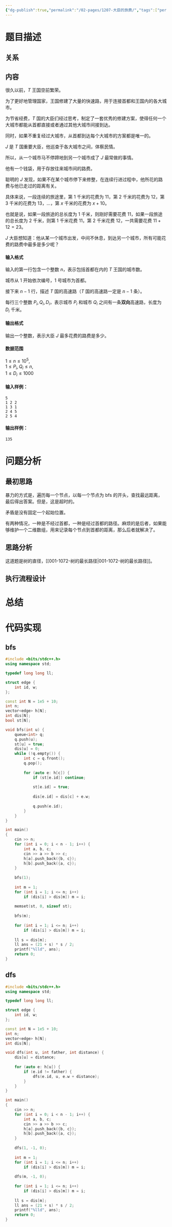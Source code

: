 ```yaml
---
{"dg-publish":true,"permalink":"/02-pages/1207-大臣的旅费/","tags":["personal/blog"]}
---
```



# 题目描述
## 关系

## 内容
很久以前，$T$ 王国空前繁荣。

为了更好地管理国家，王国修建了大量的快速路，用于连接首都和王国内的各大城市。

为节省经费，$T$ 国的大臣们经过思考，制定了一套优秀的修建方案，使得任何一个大城市都能从首都直接或者通过其他大城市间接到达。

同时，如果不重复经过大城市，从首都到达每个大城市的方案都是唯一的。

$J$ 是 $T$ 国重要大臣，他巡查于各大城市之间，体察民情。

所以，从一个城市马不停蹄地到另一个城市成了 $J$ 最常做的事情。

他有一个钱袋，用于存放往来城市间的路费。

聪明的 $J$ 发现，如果不在某个城市停下来修整，在连续行进过程中，他所花的路费与他已走过的距离有关。

具体来说，一段连续的旅途里，第 $1$ 千米的花费为 $11$，第 $2$ 千米的花费为 $12$，第 $3$ 千米的花费为 $13$，…，第 $x$ 千米的花费为 $x+10$。

也就是说，如果一段旅途的总长度为 $1$ 千米，则刚好需要花费 $11$，如果一段旅途的总长度为 $2$ 千米，则第 $1$ 千米花费 $11$，第 $2$ 千米花费 $12$，一共需要花费 $11+12=23$。

$J$ 大臣想知道：他从某一个城市出发，中间不休息，到达另一个城市，所有可能花费的路费中最多是多少呢？

#### 输入格式

输入的第一行包含一个整数 $n$，表示包括首都在内的 $T$ 王国的城市数。

城市从 $1$ 开始依次编号，$1$ 号城市为首都。

接下来 $n-1$ 行，描述 $T$ 国的高速路（$T$ 国的高速路一定是 $n-1$ 条）。

每行三个整数 $P_i, Q_i, D_i$，表示城市 $P_i$ 和城市 $Q_i$ 之间有一条**双向**高速路，长度为 $D_i$ 千米。

#### 输出格式

输出一个整数，表示大臣 $J$ 最多花费的路费是多少。

#### 数据范围

$1 \le n \le 10^5$,  
$1 \le P_i,Q_i \le n$,  
$1 \le D_i \le 1000$

#### 输入样例：

```
5
1 2 2
1 3 1
2 4 5
2 5 4
```

#### 输出样例：

```
135
```
# 问题分析
## 最初思路
暴力的方式是，遍历每一个节点，以每一个节点为 bfs 的开头，查找最远距离，最后得出答案。但是，这是超时的。

矛盾是没有固定一个起始位置。

有两种情况，一种是不经过首都，一种是经过首都的路径。麻烦的是后者，如果能够维护一个二维数组，用来记录每个节点到首都的距离，那么后者就解决了。
## 思路分析
这道题是树的直径，[[001-1072-树的最长路径\|001-1072-树的最长路径]]。
## 执行流程设计

# 总结

# 代码实现
## bfs
```c++
#include <bits/stdc++.h>
using namespace std;

typedef long long ll;

struct edge {
    int id, w;
};

const int N = 1e5 + 10;
int n;
vector<edge> h[N];
int dis[N];
bool st[N];

void bfs(int u) {
    queue<int> q;
    q.push(u);
    st[u] = true;
    dis[u] = 0;
    while (!q.empty()) {
        int c = q.front();
        q.pop();
        
        for (auto e: h[c]) {
            if (st[e.id]) continue;
            
            st[e.id] = true;
            
            dis[e.id] = dis[c] + e.w;
            
            q.push(e.id);
        }
    }
}

int main()
{
    cin >> n;
    for (int i = 0; i < n - 1; i++) {
        int a, b, c;
        cin >> a >> b >> c;
        h[a].push_back({b, c});
        h[b].push_back({a, c});
    }
    
    bfs(1);
    
    int m = 1;
    for (int i = 1; i <= n; i++) 
        if (dis[i] > dis[m]) m = i;
    
    memset(st, 0, sizeof st);
    
    bfs(m);
    
    for (int i = 1; i <= n; i++) 
        if (dis[i] > dis[m]) m = i;
    
    ll s = dis[m];
    ll ans = (21 + s) * s / 2;
    printf("%lld", ans);
    return 0;
}
```

## dfs
```c++
#include <bits/stdc++.h>
using namespace std;

typedef long long ll;

struct edge {
    int id, w;
};

const int N = 1e5 + 10;
int n;
vector<edge> h[N];
int dis[N];

void dfs(int u, int father, int distance) {
    dis[u] = distance;
    
    for (auto e: h[u]) {
        if (e.id != father) {
            dfs(e.id, u, e.w + distance);
        }
    }
}

int main()
{
    cin >> n;
    for (int i = 0; i < n - 1; i++) {
        int a, b, c;
        cin >> a >> b >> c;
        h[a].push_back({b, c});
        h[b].push_back({a, c});
    }
    
    dfs(1, -1, 0);
    
    int m = 1;
    for (int i = 1; i <= n; i++) 
        if (dis[i] > dis[m]) m = i;
    
    dfs(m, -1, 0);
    
    for (int i = 1; i <= n; i++) 
        if (dis[i] > dis[m]) m = i;
    
    ll s = dis[m];
    ll ans = (21 + s) * s / 2;
    printf("%lld", ans);
    return 0;
}
```
